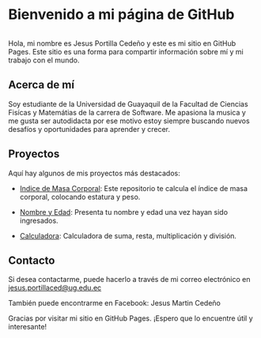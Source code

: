 # Bienvenido a mi página de GitHub
![]()

Hola, mi nombre es Jesus Portilla Cedeño y este es mi sitio en GitHub Pages. Este sitio es una forma para compartir información sobre mí y mi trabajo con el mundo.

## Acerca de mí
Soy estudiante de la Universidad de Guayaquil de la Facultad de Ciencias Fisícas y Matemátias de la carrera de Software. Me apasiona la musica y me gusta ser autodidacta por ese motivo estoy siempre buscando nuevos desafíos y oportunidades para aprender y crecer.

## Proyectos
Aquí hay algunos de mis proyectos más destacados:

- [Indice de Masa Corporal](https://github.com/Jesus-Portilla/programacionWeb.git): Este repositorio te calcula el índice de masa corporal, colocando estatura y peso.

- [Nombre y Edad](https://github.com/Jesus-Portilla/POE-5-1.git): Presenta tu nombre y edad una vez hayan sido ingresados.

- [Calculadora](https://github.com/Jesus-Portilla/POE-5-1.git): Calculadora de suma, resta, multiplicación y división.

## Contacto
Si desea contactarme, puede hacerlo a través de mi correo electrónico en jesus.portillaced@ug.edu.ec

También puede encontrarme en Facebook: Jesus Martin Cedeño

Gracias por visitar mi sitio en GitHub Pages. ¡Espero que lo encuentre útil y interesante!
